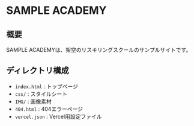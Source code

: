 # SAMPLE ACADEMY

## 概要
SAMPLE ACADEMYは、架空のリスキリングスクールのサンプルサイトです。

## ディレクトリ構成
- `index.html` : トップページ
- `css/` : スタイルシート
- `IMG/` : 画像素材
- `404.html` : 404エラーページ
- `vercel.json` : Vercel用設定ファイル
